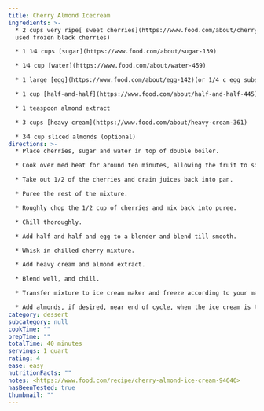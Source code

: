 ```yaml
---
title: Cherry Almond Icecream
ingredients: >-
  * 2 cups very ripe[ sweet cherries](https://www.food.com/about/cherry-218)(I
  used frozen black cherries)

  * 1 1⁄4 cups [sugar](https://www.food.com/about/sugar-139)

  * 1⁄4 cup [water](https://www.food.com/about/water-459)

  * 1 large [egg](https://www.food.com/about/egg-142)(or 1/4 c egg substitute(don't leave this out, as the texture will suffer)

  * 1 cup [half-and-half](https://www.food.com/about/half-and-half-445)

  * 1 teaspoon almond extract

  * 3 cups [heavy cream](https://www.food.com/about/heavy-cream-361)

  * 3⁄4 cup sliced almonds (optional)
directions: >-
  * Place cherries, sugar and water in top of double boiler.

  * Cook over med heat for around ten minutes, allowing the fruit to soften and sugar to dissolve.

  * Take out 1/2 of the cherries and drain juices back into pan.

  * Puree the rest of the mixture.

  * Roughly chop the 1/2 cup of cherries and mix back into puree.

  * Chill thoroughly.

  * Add half and half and egg to a blender and blend till smooth.

  * Whisk in chilled cherry mixture.

  * Add heavy cream and almond extract.

  * Blend well, and chill.

  * Transfer mixture to ice cream maker and freeze according to your machine's instructions.

  * Add almonds, if desired, near end of cycle, when the ice cream is thick enough to prevent all the almonds to sink to the bottom of the mix.
category: dessert
subcategory: null
cookTime: ""
prepTime: ""
totalTime: 40 minutes
servings: 1 quart
rating: 4
ease: easy
nutritionFacts: ""
notes: <https://www.food.com/recipe/cherry-almond-ice-cream-94646>
hasBeenTested: true
thumbnail: ""
---
```

